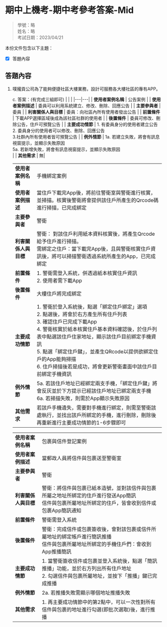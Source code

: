 # 期中上機考-期中考參考答案-Mid

>學號：略
><br />
>姓名：略
><br />
>考試日期：2023/04/21
><br />

本份文件包含以下主題：
- [x] 答題內容

## 答題內容
1. 噗攏貢公司為了能夠便捷社區大樓業務，設計可服務各大樓社區的專有APP。

   
    c. 答案：(有完成三組即可)
    | | |
    |---|---|
    | **使用者案例名稱** | 公告案例 |
    | **使用者案例描述** | 委員可以利用系統建立、修改、刪除、回應公告 |
    | **主要參與者** | 委員 |
    | **利害關係人與目標** | 委員：向社區內所有使用者發出公告 |
    | **前置條件** | 下載APP選擇區域後成為該社區社群的使用者 |
    | **後置條件** | 委員可修改、刪除公告，住戶可預覽公告 |
    | **主要成功情節** | 1. 有委員身分的使用者建立公告 <br /> 2. 委員身分的使用者可以修改、刪除、回應公告<br /> 3.社群內所有使用者皆可預覽公告 |
    | **例外情節** | 1a. 若建立失敗，將會有訊息視窗提示，並顯示失敗原因<br />5a. 若新增失敗，將會有訊息視窗提示，並顯示失敗原因<br />|
    | **其他需求** | 無|

    | | |
    |---|---|
    | **使用者案例名稱** | 手機綁定案例 |
    | **使用者案例描述** | 當住戶下載完App後，將前往警衛室與警衛進行核實，並掃描。核實後警衛將會提供該住戶所產生的Qrcode碼進行掃描，已完成綁定 |
    | **主要參與者** | 警衛 |
    | **利害關係人與目標** | 警衛： 對該住戶利用紙本資料核實後，將產生Qrcode給予住戶進行掃描。<br /> 需綁定之住戶：當下載完App後，且與警衛核實住戶資訊後，將可以掃描警衛透過系統所產生的App，已完成綁定|
    | **前置條件** | 1. 警衛需登入系統，併透過紙本核實住戶資訊 <br /> 2. 使用者需下載App|
    | **後置條件** | 大樓住戶將完成綁定|
    | **主要成功情節** | 1. 警衛於登入系統後，點選「綁定住戶綁定」選項<br /> 2. 點選後，將會於右方產生所有住戶列表<br /> 3. 確認住戶已完成下載App <br /> 4. 警衛核實於紙本核實住戶基本資料確認後，於住戶列表中點選該住戶住家地址，顯示該住戶目前綁定手機資訊<br /> 5. 點選「綁定住戶鍵」，並產生QRcode以提供欲綁定住戶的App能夠掃描<br /> 6. 住戶掃描後若是成功，將會更新警衛畫面中該住戶目前綁定手機資訊 |
    | **例外情節** |5a. 若該住戶地址已經綁定兩支手機，「綁定住戶鍵」將會反灰並於下方提示已經該住戶地址已綁定兩支手機<br /> 6a. 若掃描失敗，則需於App顯示失敗原因 |
    | **其他需求** | 若該戶手機遺失，需要對手機進行綁定，則需至警衛該處執行，並找出該戶所綁定的手機，進行刪除，刪除後再重新進行主要成功情節的1-6步驟即可 |

    | | |
    |---|---|
    | **使用者案例名稱** | 包裹與信件登記案例 |
    | **使用者案例描述** | 當郵政人員將信件與包裹送至警衛室 |
    | **主要參與者** | 警衛 |
    | **利害關係人與目標** | 警衛：將信件與包裹已紙本造號，並對該信件與包裹所屬之地址所綁定的住戶進行發送App簡訊<br /> 信件與包裹所屬地址所綁定的住戶，皆會收到信件或包裹App簡訊通知 |
    | **前置條件** | 警衛需登入系統 |
    | **後置條件** | 警衛：完成信件或包裹簽收後，會對該包裹或信件所屬地址的綁定帳戶進行簡訊推播<br /> 信件與包裹所屬地址所綁定的手機住戶們：會收到App推播簡訊|
    | **主要成功情節** |1. 當警衛簽收信件或包裹並登入系統後，點選「簡訊推播」功能，並於右方列出所有住戶地址<br /> 2. 勾選信件與包裹所屬地址，並按下「推播」鍵已完成推播 |
    | **例外情節** | 2a. 若推播失敗需顯示哪個地址推播失敗 |
    | **其他需求** |1. 再主要成功情節中的第2點中，可以一次性對所有信件與包裹的地址進行勾選(即批次選取)後，進行推播 |

    